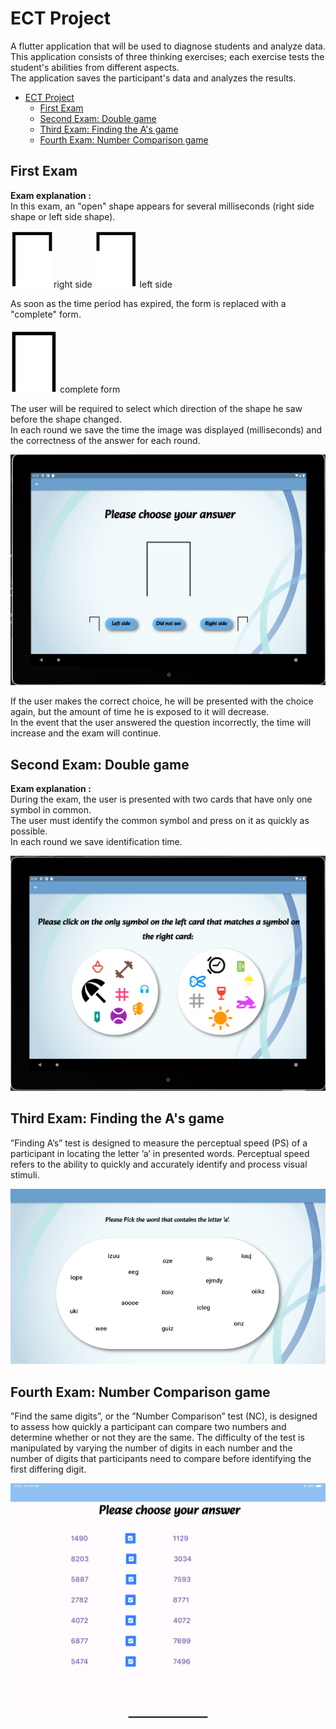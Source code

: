 # ECT Project

A flutter application that will be used to diagnose students and analyze data.<br />
This application consists of three thinking exercises; each exercise tests the student's abilities from different aspects.<br />
The application saves the participant's data and analyzes the results.

- [ECT Project](#ect-project)
  - [First Exam](#first-exam)
  - [Second Exam: Double game](#second-exam-double-game)
  - [Third Exam: Finding the A's game](#third-exam-finding-the-a's-game)
  - [Fourth Exam: Number Comparison game](#fourth-exam-number-comparison-game)



## First Exam

**Exam explanation :** <br />
In this exam, an "open" shape appears for several milliseconds (right side shape or left side shape).

![](assets/images/RightShape.png)right side
![](assets/images/LeftShape.png) left side

As soon as the time period has expired, the form is replaced with a "complete" form.

![](assets/images/FullShape.png) complete form


The user will be required to select which direction of the shape he saw before the shape changed.<br />
In each round we save the time the image was displayed (milliseconds) and the correctness of the answer for each round.


![](assets/images/FirstExam.png)


If the user makes the correct choice, he will be presented with the choice again, but the amount of time he is exposed to it will decrease.<br />
In the event that the user answered the question incorrectly, the time will increase and the exam will continue.

## Second Exam: Double game


**Exam explanation :** <br />
During the exam, the user is presented with two cards that have only one symbol in common.<br />
The user must identify the common symbol and press on it as quickly as possible.<br />
In each round we save identification time.


![](assets/images/SecondExam.png)

## Third Exam: Finding the A's game

”Finding A’s” test is designed to measure the perceptual speed (PS) of a participant in
locating the letter ’a’ in presented words. Perceptual speed refers to the ability to quickly
and accurately identify and process visual stimuli.


![](assets/images/FindingAExample.png)


## Fourth Exam: Number Comparison game

”Find the same digits”, or the ”Number Comparison” test (NC), is designed to assess how
quickly a participant can compare two numbers and determine whether or not they are
the same. The difficulty of the test is manipulated by varying the number of digits in each
number and the number of digits that participants need to compare before identifying
the first differing digit.

![](assets/images/FourthExam.png)


